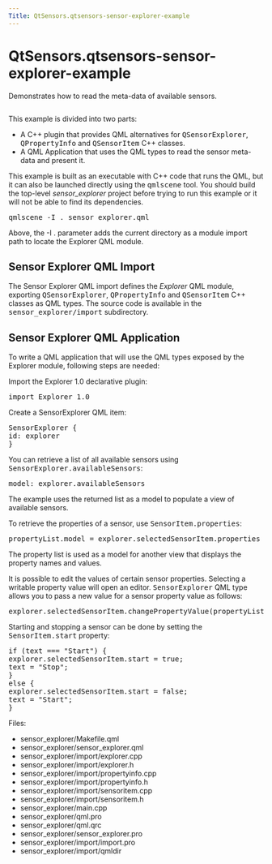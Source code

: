 ```yaml
---
Title: QtSensors.qtsensors-sensor-explorer-example
---
```


# QtSensors.qtsensors-sensor-explorer-example

<span class="subtitle"></span>
<!-- $$$sensor_explorer-description -->
<p>Demonstrates how to read the meta-data of available sensors.<p class="centerAlign"><img src="https://developer.ubuntu.com/static/devportal_uploaded/4efb6a77-4659-4a0c-be49-0ba0ec29aa12-../qtsensors-sensor-explorer-example/images/qtsensors-examples-explorer.png" alt="" /></p><p>This example is divided into two parts:</p>
<ul>
<li>A C++ plugin that provides QML alternatives for <tt>QSensorExplorer</tt>, <tt>QPropertyInfo</tt> and <tt>QSensorItem</tt> C++ classes.</li>
<li>A QML Application that uses the QML types to read the sensor meta-data and present it.</li>
</ul>
<p>This example is built as an executable with C++ code that runs the QML, but it can also be launched directly using the <tt>qmlscene</tt> tool. You should build the top-level <i>sensor_explorer</i> project before trying to run this example or it will not be able to find its dependencies.</p>
<pre class="cpp">qmlscene <span class="operator">-</span>I <span class="operator">.</span> sensor_explorer<span class="operator">.</span>qml</pre>
<p>Above, the -I . parameter adds the current directory as a module import path to locate the Explorer QML module.</p>
<h2>Sensor Explorer QML Import</h2>
<p>The Sensor Explorer QML import defines the <i>Explorer</i> QML module, exporting <tt>QSensorExplorer</tt>, <tt>QPropertyInfo</tt> and <tt>QSensorItem</tt> C++ classes as QML types. The source code is available in the <tt>sensor_explorer/import</tt> subdirectory.</p>
<h2>Sensor Explorer QML Application</h2>
<p>To write a QML application that will use the QML types exposed by the Explorer module, following steps are needed:</p>
<p>Import the Explorer 1.0 declarative plugin:</p>
<pre class="qml">import Explorer 1.0</pre>
<p>Create a SensorExplorer QML item:</p>
<pre class="qml"><span class="type">SensorExplorer</span> {
<span class="name">id</span>: <span class="name">explorer</span>
}</pre>
<p>You can retrieve a list of all available sensors using <tt>SensorExplorer.availableSensors</tt>:</p>
<pre class="qml"><span class="name">model</span>: <span class="name">explorer</span>.<span class="name">availableSensors</span></pre>
<p>The example uses the returned list as a model to populate a view of available sensors.</p>
<p>To retrieve the properties of a sensor, use <tt>SensorItem.properties</tt>:</p>
<pre class="qml"><span class="name">propertyList</span>.<span class="name">model</span> <span class="operator">=</span> <span class="name">explorer</span>.<span class="name">selectedSensorItem</span>.<span class="name">properties</span></pre>
<p>The property list is used as a model for another view that displays the property names and values.</p>
<p>It is possible to edit the values of certain sensor properties. Selecting a writable property value will open an editor. <tt>SensorExplorer</tt> QML type allows you to pass a new value for a sensor property value as follows:</p>
<pre class="qml"><span class="name">explorer</span>.<span class="name">selectedSensorItem</span>.<span class="name">changePropertyValue</span>(<span class="name">propertyList</span>.<span class="name">selectedItem</span>, <span class="name">loaderEditor</span>.<span class="name">item</span>.<span class="name">text</span>);</pre>
<p>Starting and stopping a sensor can be done by setting the <tt>SensorItem.start</tt> property:</p>
<pre class="qml"><span class="keyword">if</span> (<span class="name">text</span> <span class="operator">===</span> <span class="string">&quot;Start&quot;</span>) {
<span class="name">explorer</span>.<span class="name">selectedSensorItem</span>.<span class="name">start</span> <span class="operator">=</span> <span class="number">true</span>;
<span class="name">text</span> <span class="operator">=</span> <span class="string">&quot;Stop&quot;</span>;
}
<span class="keyword">else</span> {
<span class="name">explorer</span>.<span class="name">selectedSensorItem</span>.<span class="name">start</span> <span class="operator">=</span> <span class="number">false</span>;
<span class="name">text</span> <span class="operator">=</span> <span class="string">&quot;Start&quot;</span>;
}</pre>
<p>Files:</p>
<ul>
<li>sensor_explorer/Makefile.qml</li>
<li>sensor_explorer/sensor_explorer.qml</li>
<li>sensor_explorer/import/explorer.cpp</li>
<li>sensor_explorer/import/explorer.h</li>
<li>sensor_explorer/import/propertyinfo.cpp</li>
<li>sensor_explorer/import/propertyinfo.h</li>
<li>sensor_explorer/import/sensoritem.cpp</li>
<li>sensor_explorer/import/sensoritem.h</li>
<li>sensor_explorer/main.cpp</li>
<li>sensor_explorer/qml.pro</li>
<li>sensor_explorer/qml.qrc</li>
<li>sensor_explorer/sensor_explorer.pro</li>
<li>sensor_explorer/import/import.pro</li>
<li>sensor_explorer/import/qmldir</li>
</ul>
<!-- @@@sensor_explorer -->
